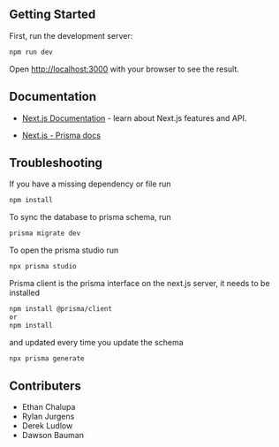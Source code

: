 ## Getting Started

First, run the development server:

```bash
npm run dev
```

Open [http://localhost:3000](http://localhost:3000) with your browser to see the result.



## Documentation

- [Next.js Documentation](https://nextjs.org/docs) - learn about Next.js features and API.

- [Next.js - Prisma docs](https://vercel.com/guides/nextjs-prisma-postgres)

## Troubleshooting

If you have a missing dependency or file run 

```Bash
npm install
```

To sync the database to prisma schema, run

```bash
prisma migrate dev
```

To open the prisma studio run 

```bash
npx prisma studio
```

Prisma client is the prisma interface on the next.js server, it needs to be installed
```bash
npm install @prisma/client
or
npm install
```

and updated every time you update the schema
```bash
npx prisma generate
``` 

## Contributers
- Ethan Chalupa 
- Rylan Jurgens
- Derek Ludlow
- Dawson Bauman